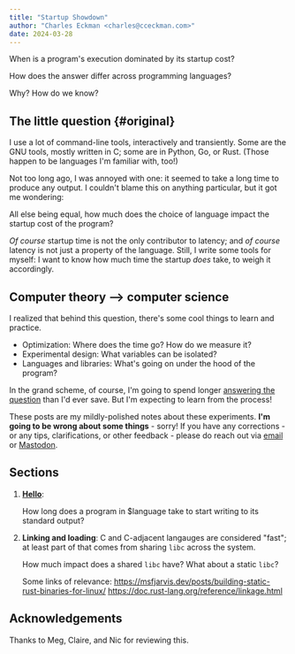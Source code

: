 ```yaml
---
title: "Startup Showdown"
author: "Charles Eckman <charles@cceckman.com>"
date: 2024-03-28
---
```


When is a program's execution dominated by its startup cost?

How does the answer differ across programming languages?

Why? How do we know?

## The little question {#original}

I use a lot of command-line tools, interactively and transiently.
Some are the GNU tools, mostly written in C; some are in
Python, Go, or Rust. (Those happen to be languages I'm familiar with, too!)

Not too long ago, I was annoyed with one: it seemed to take a long time
to produce any output. I couldn't blame this on anything particular,
but it got me wondering:

All else being equal, how much does the choice of language impact the
startup cost of the program?

_Of course_ startup time is not the only contributor to latency; and _of course_
latency is not just a property of the language. Still, I write some tools for
myself: I want to know how much time the startup _does_ take, to weigh it accordingly.

## Computer theory --> computer science

I realized that behind this question, there's some cool things to learn and
practice.

-   Optimization: Where does the time go? How do we measure it?
-   Experimental design: What variables can be isolated?
-   Languages and libraries: What's going on under the hood of the program?

In the grand scheme, of course, I'm going to spend longer
[answering the question](https://xkcd.com/1205/) than I'd ever save.
But I'm expecting to learn from the process!

These posts are my mildly-polished notes about these experiments.
**I'm going to be wrong about some things** - sorry! If you have any
corrections - or any tips, clarifications, or other feedback - please do reach
out via [email] or [Mastodon].

## Sections

1.  [**Hello**](1-hello-bench):

    How long does a program in $language take to start writing to its standard output?

2.  **Linking and loading**: C and C-adjacent langauges are considered "fast";
    at least part of that comes from sharing `libc` across the system.

    How much impact does a shared `libc` have? What about a static `libc`?

    Some links of relevance:
    https://msfjarvis.dev/posts/building-static-rust-binaries-for-linux/
    https://doc.rust-lang.org/reference/linkage.html

<!--

3.  **Finding the floor**: Languages like C, C++, and Rust aim to have
    "nothing below" them in terms of performance.

    What's the actual floor- the program with the smallest possible startup
    cost?

4.  **Under the hood**:

    What are these programs doing at startup, that's taking up all this time?
    What does crt.o do? What does the Go runtime do?

5.  **But really**: "Hello world" is not very representative of real programs.

    Do our results line up with a bigger program, like `sha256sum`?

6.  **Pay for use**:

    What's the "marginal cost" of different features, like multithreading?

-->

[email]: mailto:charles@cceckman.com
[Mastodon]: https://hachyderm.io/@cceckman

## Acknowledgements

Thanks to Meg, Claire, and Nic for reviewing this.

